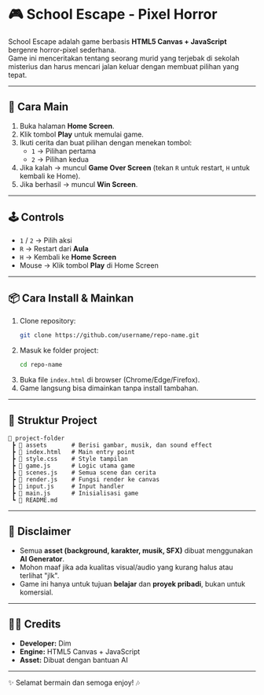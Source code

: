 # 🎮 School Escape - Pixel Horror

School Escape adalah game berbasis **HTML5 Canvas + JavaScript** bergenre horror-pixel sederhana.  
Game ini menceritakan tentang seorang murid yang terjebak di sekolah misterius dan harus mencari jalan keluar dengan membuat pilihan yang tepat.

---

## 🚀 Cara Main
1. Buka halaman **Home Screen**.
2. Klik tombol **Play** untuk memulai game.
3. Ikuti cerita dan buat pilihan dengan menekan tombol:
   - `1` → Pilihan pertama
   - `2` → Pilihan kedua
4. Jika kalah → muncul **Game Over Screen** (tekan `R` untuk restart, `H` untuk kembali ke Home).
5. Jika berhasil → muncul **Win Screen**.

---

## 🕹️ Controls
- `1` / `2` → Pilih aksi
- `R` → Restart dari **Aula**
- `H` → Kembali ke **Home Screen**
- Mouse → Klik tombol **Play** di Home Screen

---

## 📦 Cara Install & Mainkan
1. Clone repository:
   ```bash
   git clone https://github.com/username/repo-name.git
   ```
2. Masuk ke folder project:
   ```bash
   cd repo-name
   ```
3. Buka file `index.html` di browser (Chrome/Edge/Firefox).
4. Game langsung bisa dimainkan tanpa install tambahan.

---

## 📁 Struktur Project
```
📂 project-folder
 ┣ 📂 assets       # Berisi gambar, musik, dan sound effect
 ┣ 📜 index.html   # Main entry point
 ┣ 📜 style.css    # Style tampilan
 ┣ 📜 game.js      # Logic utama game
 ┣ 📜 scenes.js    # Semua scene dan cerita
 ┣ 📜 render.js    # Fungsi render ke canvas
 ┣ 📜 input.js     # Input handler
 ┣ 📜 main.js      # Inisialisasi game
 ┗ 📜 README.md
```

---

## 🙏 Disclaimer
- Semua **asset (background, karakter, musik, SFX)** dibuat menggunakan **AI Generator**.
- Mohon maaf jika ada kualitas visual/audio yang kurang halus atau terlihat "jlk".
- Game ini hanya untuk tujuan **belajar** dan **proyek pribadi**, bukan untuk komersial.

---

## 👨‍💻 Credits
- **Developer:** Dim  
- **Engine:** HTML5 Canvas + JavaScript  
- **Asset:** Dibuat dengan bantuan AI  

---

✨ Selamat bermain dan semoga enjoy! 🎶
